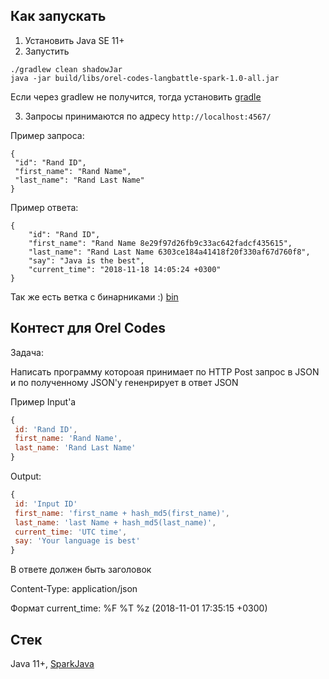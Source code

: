 ## Как запускать

1. Установить Java SE 11+
2. Запустить
 
```
./gradlew clean shadowJar
java -jar build/libs/orel-codes-langbattle-spark-1.0-all.jar 
```

Если через gradlew не получится, тогда установить [gradle](https://gradle.org/install/)

3. Запросы принимаются по адресу `http://localhost:4567/`

Пример запроса:

```
{
 "id": "Rand ID",
 "first_name": "Rand Name",
 "last_name": "Rand Last Name"
}
```

Пример ответа:

```
{
    "id": "Rand ID",
    "first_name": "Rand Name 8e29f97d26fb9c33ac642fadcf435615",
    "last_name": "Rand Last Name 6303ce184a41418f20f330af67d760f8",
    "say": "Java is the best",
    "current_time": "2018-11-18 14:05:24 +0300"
}
```

Так же есть ветка с бинарниками :) [bin](https://github.com/lynx-r/orel-codes-langbattle/tree/bin)

## Контест для Orel Codes

Задача:

Написать программу котороая принимает по HTTP Post запрос в JSON и
по полученному JSON'у гененрирует в ответ JSON

Пример Input'а

```javascript
{
 id: 'Rand ID',
 first_name: 'Rand Name',
 last_name: 'Rand Last Name'
}
```

Output:

```javascript
{
 id: 'Input ID'
 first_name: 'first_name + hash_md5(first_name)',
 last_name: 'last Name + hash_md5(last_name)',
 current_time: 'UTC time',
 say: 'Your language is best'
}
```

В ответе должен быть заголовок

Content-Type: application/json

Формат сurrent_time: %F %T %z (2018-11-01 17:35:15 +0300)

## Стек

Java 11+, [SparkJava](http://sparkjava.com)
